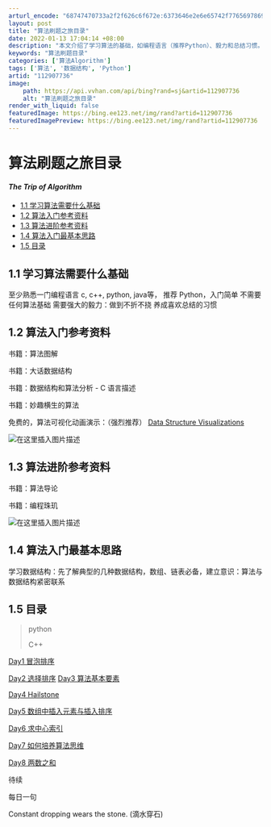 ```yaml
---
arturl_encode: "68747470733a2f2f626c6f672e:6373646e2e6e65742f77656978696e5f34353530383236352f:61727469636c652f64657461696c732f313132393037373336"
layout: post
title: "算法刷题之旅目录"
date: 2022-01-13 17:04:14 +08:00
description: "本文介绍了学习算法的基础，如编程语言（推荐Python）、毅力和总结习惯。提供了一系列参考书籍（如《"
keywords: "算法刷题目录"
categories: ['算法Algorithm']
tags: ['算法', '数据结构', 'Python']
artid: "112907736"
image:
    path: https://api.vvhan.com/api/bing?rand=sj&artid=112907736
    alt: "算法刷题之旅目录"
render_with_liquid: false
featuredImage: https://bing.ee123.net/img/rand?artid=112907736
featuredImagePreview: https://bing.ee123.net/img/rand?artid=112907736
---
```


# 算法刷题之旅目录

#### *The Trip of Algorithm*

* [1.1 学习算法需要什么基础](#11__2)
* [1.2 算法入门参考资料](#12__9)
* [1.3 算法进阶参考资料](#13__22)
* [1.4 算法入门最基本思路](#14__26)
* [1.5 目录](#15__29)

## 1.1 学习算法需要什么基础

至少熟悉一门编程语言 c, c++, python, java等， 推荐 Python，入门简单 不需要任何算法基础 需要强大的毅力：做到不折不挠 养成喜欢总结的习惯

## 1.2 算法入门参考资料

书籍：算法图解
  
书籍：大话数据结构
  
书籍：数据结构和算法分析 - C 语言描述
  
书籍：妙趣横生的算法
  
免费的，算法可视化动画演示：（强烈推荐）
[Data Structure Visualizations](https://www.cs.usfca.edu/~galles/visualization/Algorithms.html)

![在这里插入图片描述](https://i-blog.csdnimg.cn/blog_migrate/4ddcb09e2db236dcddeb83fbefb1ad56.png)

## 1.3 算法进阶参考资料

书籍：算法导论
  
书籍：编程珠玑
  
![在这里插入图片描述](https://i-blog.csdnimg.cn/blog_migrate/cffbf1446d811ad4eff82cedf2177c2b.png)

## 1.4 算法入门最基本思路

学习数据结构：先了解典型的几种数据结构，数组、链表必备，建立意识：算法与数据结构紧密联系

## 1.5 目录

> python
>   
> C++

[Day1 冒泡排序](https://blog.csdn.net/weixin_45508265/article/details/112907617)

[Day2 选择排序](https://blog.csdn.net/weixin_45508265/article/details/112914739)
[Day3 算法基本要素](https://blog.csdn.net/weixin_45508265/article/details/112918290)
  
[Day4 Hailstone](https://blog.csdn.net/weixin_45508265/article/details/113061230)
  
[Day5 数组中插入元素与插入排序](https://blog.csdn.net/weixin_45508265/article/details/113066897)
  
[Day6 求中心索引](https://blog.csdn.net/weixin_45508265/article/details/113122535)
  
[Day7 如何培养算法思维](https://blog.csdn.net/weixin_45508265/article/details/113122432)
  
[Day8 两数之和](https://blog.csdn.net/weixin_45508265/article/details/113354164)
  

待续

每日一句
  

Constant dropping wears the stone. (滴水穿石)